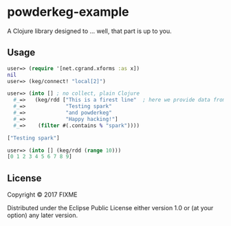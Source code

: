 # powderkeg-example

A Clojure library designed to ... well, that part is up to you.

## Usage

```clojure
user=> (require '[net.cgrand.xforms :as x])
nil
user=> (keg/connect! "local[2]")

user=> (into [] ; no collect, plain Clojure
  #_=>   (keg/rdd ["This is a firest line"  ; here we provide data from a clojure collection.
  #_=>             "Testing spark"
  #_=>             "and powderkeg"
  #_=>             "Happy hacking!"]
  #_=>    (filter #(.contains % "spark"))))

["Testing spark"]

user=> (into [] (keg/rdd (range 10)))
[0 1 2 3 4 5 6 7 8 9]
```
## License

Copyright © 2017 FIXME

Distributed under the Eclipse Public License either version 1.0 or (at
your option) any later version.
